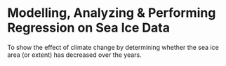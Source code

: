 # Modelling, Analyzing & Performing Regression on Sea Ice Data

To show the effect of climate change by determining whether the sea ice area (or extent) has decreased over the years.
